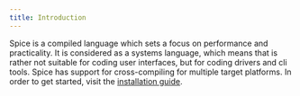 ```yaml
---
title: Introduction
---
```


Spice is a compiled language which sets a focus on performance and practicality. It is considered as a systems language,
which means that is rather not suitable for coding user interfaces, but for coding drivers and cli tools. Spice has
support for cross-compiling for multiple target platforms. In order to get started, visit the
[installation guide](install/linux.md).